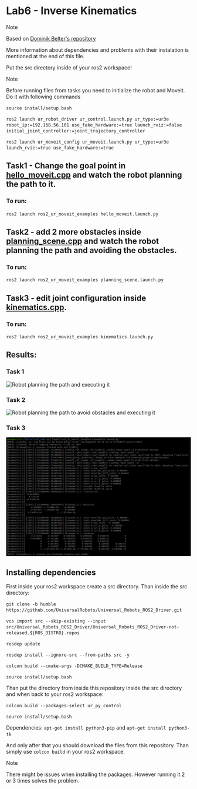 # Lab6 - Inverse Kinematics

> [!NOTE]
> Based on [Dominik Belter's repository](https://github.com/dominikbelter/ros2_ur_moveit_examples)

More information about dependencies and problems with their instalation is mentioned at the end of this file.

Put the src directory inside of your ros2 workspace!

> [!NOTE]
> Before running files from tasks you need to initialize the robot and Moveit. Do it with following commands

```
source install/setup.bash
```

```
ros2 launch ur_robot_driver ur_control.launch.py ur_type:=ur3e robot_ip:=192.168.56.101 use_fake_hardware:=true launch_rviz:=false initial_joint_controller:=joint_trajectory_controller
```

```
ros2 launch ur_moveit_config ur_moveit.launch.py ur_type:=ur3e launch_rviz:=true use_fake_hardware:=true
```

## Task1 - Change the goal point in [hello_moveit.cpp](/Lab6/src/ROS2_ur_moveit_examples/src/hello_moveit.cpp) and watch the robot planning the path to it.

### To run:
```
ros2 launch ros2_ur_moveit_examples hello_moveit.launch.py
```

## Task2 - add 2 more obstacles inside [planning_scene.cpp](/Lab6/src/ROS2_ur_moveit_examples/src/planning_scene.cpp) and watch the robot planning the path and avoiding the obstacles.
### To run:
```
ros2 launch ros2_ur_moveit_examples planning_scene.launch.py
```


## Task3 - edit joint configuration inside [kinematics.cpp](/Lab6/src/ROS2_ur_moveit_examples/src/kinematics.cpp).
### To run:
```
ros2 launch ros2_ur_moveit_examples kinematics.launch.py
```


## Results:
### Task 1
![Robot planning the path and executing it](/pictures/PNiMPRA_Lab6_Task1.gif)

### Task 2
![Robot planning the path to avoid obstacles and executing it](/pictures/PNiMPRA_Lab6_Task2.gif)

### Task 3
![Inverse kinematics of the robot](/pictures/PNiMPRA_Lab6_Task3.png)

## Installing dependencies

First inside your ros2 workspace create a src directory. Than inside the src directory:

```
git clone -b humble https://github.com/UniversalRobots/Universal_Robots_ROS2_Driver.git 
```

```
vcs import src --skip-existing --input src/Universal_Robots_ROS2_Driver/Universal_Robots_ROS2_Driver-not-released.${ROS_DISTRO}.repos
```

```
rosdep update
```

```
rosdep install --ignore-src --from-paths src -y
```

```
colcon build --cmake-args -DCMAKE_BUILD_TYPE=Release
```

```
source install/setup.bash
```

Than put the directory from inside this repository inside the src directory and when back to your ros2 workspace:

```
colcon build --packages-select ur_py_control
```

```
source install/setup.bash
```

Dependencies: ```apt-get install python3-pip``` and ```apt-get install python3-tk```

And only after that you should download the files from this repository. Than simply use ```colcon build``` in your ros2 workspace.

> [!NOTE]
> There might be issues when installing the packages. However running it 2 or 3 times solves the problem.

